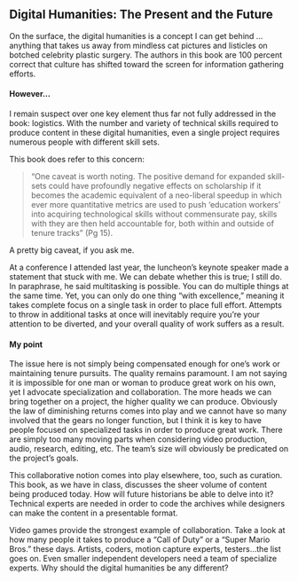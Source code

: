 <h2>Digital Humanities: The Present and the Future</h2>
<p>On the surface, the digital humanities is a concept I can get behind … anything that takes us away from mindless cat pictures and listicles on botched celebrity plastic surgery. The authors in this book are 100 percent correct that culture has shifted toward the screen for information gathering efforts. </p>
<h4>However…</h4>
<p>I remain suspect over one key element thus far not fully addressed in the book: logistics. With the number and variety of technical skills required to produce content in these digital humanities, even a single project requires numerous people with different skill sets.</p>
<p>This book does refer to this concern:</p>
<blockquote>“One caveat is worth noting. The positive demand for expanded skill-sets could have profoundly negative effects on scholarship if it becomes the academic equivalent of a neo-liberal speedup in which ever more quantitative metrics are used to push ‘education workers’ into acquiring technological skills without commensurate pay, skills with they are then held accountable for, both within and outside of tenure tracks” (Pg 15).</blockquote>
<p>A pretty big caveat, if you ask me.<p>
<p>At a conference I attended last year, the luncheon’s keynote speaker made a statement that stuck with me. We can debate whether this is true; I still do. In paraphrase, he said multitasking is possible. You can do multiple things at the same time. Yet, you can only do one thing “with excellence,” meaning it takes complete focus on a single task in order to place full effort. Attempts to throw in additional tasks at once will inevitably require you’re your attention to be diverted, and your overall quality of work suffers as a result.<p>
<h4>My point</h4>
<p>The issue here is not simply being compensated enough for one’s work or maintaining tenure pursuits. The quality remains paramount. I am not saying it is impossible for one man or woman to produce great work on his own, yet I advocate specialization and collaboration. The more heads we can bring together on a project, the higher quality we can produce. Obviously the law of diminishing returns comes into play and we cannot have so many involved that the gears no longer function, but I think it is key to have people focused on specialized tasks in order to produce great work. There are simply too many moving parts when considering video production, audio, research, editing, etc. The team’s size will obviously be predicated on the project’s goals.</p>
<p>This collaborative notion comes into play elsewhere, too, such as curation. This book, as we have in class, discusses the sheer volume of content being produced today. How will future historians be able to delve into it? Technical experts are needed in order to code the archives while designers can make the content in a presentable format. </p>
<p>Video games provide the strongest example of collaboration. Take a look at how many people it takes to produce a “Call of Duty” or a “Super Mario Bros.” these days. Artists, coders, motion capture experts, testers…the list goes on. Even smaller independent developers need a team of specialize experts. Why should the digital humanities be any different?</p>
